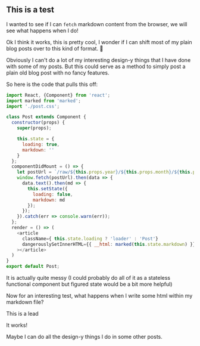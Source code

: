 ## This is a test

I wanted to see if I can `fetch` markdown content from the browser, we will see what happens when I do!


Ok I think it works, this is pretty cool, I wonder if I can shift most of my plain blog posts over to this
kind of format. 🤔


Obviously I can't do a lot of my interesting design-y things that I have done with some of my posts. But
this could serve as a method to simply post a plain old blog post with no fancy features.

So here is the code that pulls this off:

``` Javascript
import React, {Component} from 'react';
import marked from 'marked';
import './post.css';

class Post extends Component {
  constructor(props) {
    super(props);

    this.state = {
      loading: true,
      markdown: ''
    }
  };
  componentDidMount = () => {
    let postUrl = `/raw/${this.props.year}/${this.props.month}/${this.props.title}`;
    window.fetch(postUrl).then(data => {
      data.text().then(md => {
        this.setState({
          loading: false,
          markdown: md
        });
      });
    }).catch(err => console.warn(err));
  };
  render = () => (
    <article
      className={ this.state.loading ? 'loader' : 'Post'}
      dangerouslySetInnerHTML={{ __html: marked(this.state.markdown) }}
    ></article>
  )
}
export default Post;
```

It is actually quite messy (I could probably do all of it as a stateless functional component but figured state would
  be a bit more helpful)


Now for an interesting test, what happens when I write some html within my markdown file?

<p class="lead">This is a lead</p>

It works!

Maybe I can do all the design-y things I do in some other posts.
